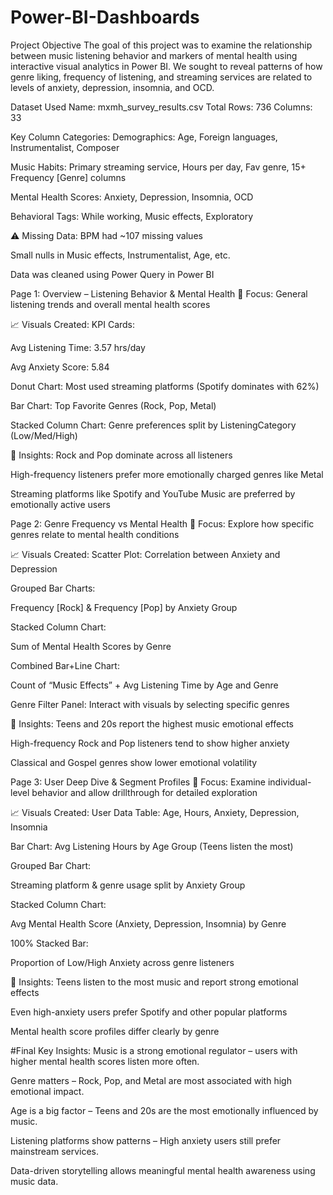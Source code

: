 # Power-BI-Dashboards

Project Objective
The goal of this project was to examine the relationship between music listening behavior and markers of mental health using interactive visual analytics in Power BI.
We sought to reveal patterns of how genre liking, frequency of listening, and streaming services are related to levels of anxiety, depression, insomnia, and OCD.

Dataset Used
Name: mxmh_survey_results.csv
Total Rows: 736
Columns: 33

Key Column Categories:
Demographics: Age, Foreign languages, Instrumentalist, Composer

Music Habits: Primary streaming service, Hours per day, Fav genre, 15+ Frequency [Genre] columns

Mental Health Scores: Anxiety, Depression, Insomnia, OCD

Behavioral Tags: While working, Music effects, Exploratory

⚠️ Missing Data:
BPM had ~107 missing values

Small nulls in Music effects, Instrumentalist, Age, etc.

Data was cleaned using Power Query in Power BI

 Page 1: Overview – Listening Behavior & Mental Health
🎯 Focus:
General listening trends and overall mental health scores

📈 Visuals Created:
KPI Cards:

Avg Listening Time: 3.57 hrs/day

Avg Anxiety Score: 5.84

Donut Chart: Most used streaming platforms (Spotify dominates with 62%)

Bar Chart: Top Favorite Genres (Rock, Pop, Metal)

Stacked Column Chart: Genre preferences split by ListeningCategory (Low/Med/High)

🧠 Insights:
Rock and Pop dominate across all listeners

High-frequency listeners prefer more emotionally charged genres like Metal

Streaming platforms like Spotify and YouTube Music are preferred by emotionally active users

Page 2: Genre Frequency vs Mental Health
🎯 Focus:
Explore how specific genres relate to mental health conditions

📈 Visuals Created:
Scatter Plot: Correlation between Anxiety and Depression

Grouped Bar Charts:

Frequency [Rock] & Frequency [Pop] by Anxiety Group

Stacked Column Chart:

Sum of Mental Health Scores by Genre

Combined Bar+Line Chart:

Count of “Music Effects” + Avg Listening Time by Age and Genre

Genre Filter Panel: Interact with visuals by selecting specific genres

🧠 Insights:
Teens and 20s report the highest music emotional effects

High-frequency Rock and Pop listeners tend to show higher anxiety

Classical and Gospel genres show lower emotional volatility

Page 3: User Deep Dive & Segment Profiles
🎯 Focus:
Examine individual-level behavior and allow drillthrough for detailed exploration

📈 Visuals Created:
User Data Table: Age, Hours, Anxiety, Depression, Insomnia

Bar Chart: Avg Listening Hours by Age Group (Teens listen the most)

Grouped Bar Chart:

Streaming platform & genre usage split by Anxiety Group

Stacked Column Chart:

Avg Mental Health Score (Anxiety, Depression, Insomnia) by Genre

100% Stacked Bar:

Proportion of Low/High Anxiety across genre listeners

🧠 Insights:
Teens listen to the most music and report strong emotional effects

Even high-anxiety users prefer Spotify and other popular platforms

Mental health score profiles differ clearly by genre

 #Final Key Insights:
Music is a strong emotional regulator – users with higher mental health scores listen more often.

Genre matters – Rock, Pop, and Metal are most associated with high emotional impact.

Age is a big factor – Teens and 20s are the most emotionally influenced by music.

Listening platforms show patterns – High anxiety users still prefer mainstream services.

Data-driven storytelling allows meaningful mental health awareness using music data.
